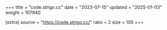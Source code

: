 +++
title = "code.strigo.cc"
date = "2023-07-15"
updated = "2025-01-03"
weight = 107940

[extra]
source = "https://code.strigo.cc/"
ratio = 2
size = 105
+++
